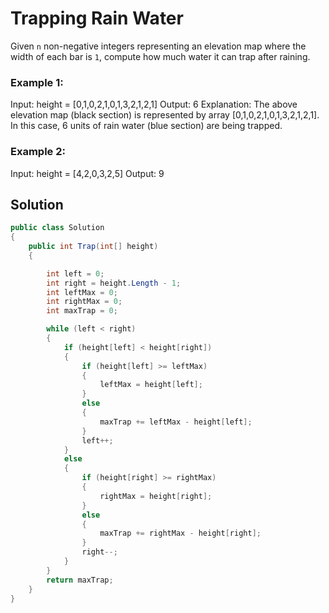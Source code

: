 # Trapping Rain Water
Given `n` non-negative integers representing an elevation map where the width of each bar is `1`, compute how much water it can trap after raining.



### Example 1:

Input: height = [0,1,0,2,1,0,1,3,2,1,2,1]
Output: 6
Explanation: The above elevation map (black section) is represented by array [0,1,0,2,1,0,1,3,2,1,2,1]. In this case, 6 units of rain water (blue section) are being trapped.

### Example 2:

Input: height = [4,2,0,3,2,5]
Output: 9

## Solution

```C#
public class Solution
{
    public int Trap(int[] height)
    {

        int left = 0;
        int right = height.Length - 1;
        int leftMax = 0;
        int rightMax = 0;
        int maxTrap = 0;

        while (left < right)
        {
            if (height[left] < height[right])
            {
                if (height[left] >= leftMax)
                {
                    leftMax = height[left];
                }
                else
                {
                    maxTrap += leftMax - height[left];
                }
                left++;
            }
            else
            {
                if (height[right] >= rightMax)
                {
                    rightMax = height[right];
                }
                else
                {
                    maxTrap += rightMax - height[right];
                }
                right--;
            }
        }
        return maxTrap;
    }
}
```
